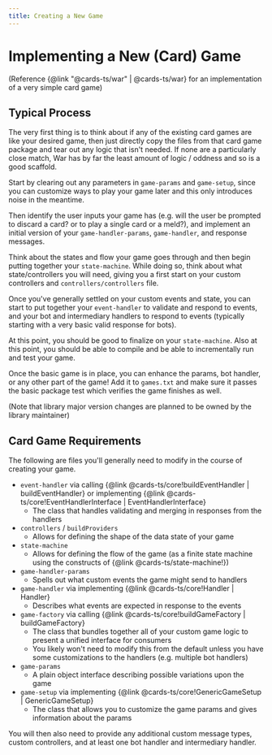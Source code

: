 ```yaml
---
title: Creating a New Game
---
```


# Implementing a New (Card) Game

(Reference {@link "@cards-ts/war" | @cards-ts/war} for an implementation of a very simple card game)

## Typical Process

The very first thing is to think about if any of the existing card games are like your desired game, then just directly copy the files from that card game package and tear out any logic that isn't needed. If none are a particularly close match, War has by far the least amount of logic / oddness and so is a good scaffold.

Start by clearing out any parameters in `game-params` and `game-setup`, since you can customize ways to play your game later and this only introduces noise in the meantime.

Then identify the user inputs your game has (e.g. will the user be prompted to discard a card? or to play a single card or a meld?), and implement an initial version of your `game-handler-params`, `game-handler`, and response messages.

Think about the states and flow your game goes through and then begin putting together your `state-machine`. While doing so, think about what state/controllers you will need, giving you a first start on your custom controllers and `controllers/controllers` file.

Once you've generally settled on your custom events and state, you can start to put together your `event-handler` to validate and respond to events, and your bot and intermediary handlers to respond to events (typically starting with a very basic valid response for bots).

At this point, you should be good to finalize on your `state-machine`. Also at this point, you should be able to compile and be able to incrementally run and test your game.

Once the basic game is in place, you can enhance the params, bot handler, or any other part of the game! Add it to `games.txt` and make sure it passes the basic package test which verifies the game finishes as well.

(Note that library major version changes are planned to be owned by the library maintainer)

## Card Game Requirements

The following are files you'll generally need to modify in the course of creating your game.

- `event-handler` via calling {@link @cards-ts/core!buildEventHandler | buildEventHandler} or implementing {@link @cards-ts/core!EventHandlerInterface | EventHandlerInterface}
  - The class that handles validating and merging in responses from the handlers
- `controllers` / `buildProviders`
  - Allows for defining the shape of the data state of your game
- `state-machine`
  - Allows for defining the flow of the game (as a finite state machine using the constructs of {@link @cards-ts/state-machine!})
- `game-handler-params`
  - Spells out what custom events the game might send to handlers
- `game-handler` via implementing {@link @cards-ts/core!Handler | Handler}
  - Describes what events are expected in response to the events
- `game-factory` via calling {@link @cards-ts/core!buildGameFactory | buildGameFactory}
  - The class that bundles together all of your custom game logic to present a unified interface for consumers
  - You likely won't need to modify this from the default unless you have some customizations to the handlers (e.g. multiple bot handlers)
- `game-params`
  - A plain object interface describing possible variations upon the game
- `game-setup` via implementing {@link @cards-ts/core!GenericGameSetup | GenericGameSetup}
  - The class that allows you to customize the game params and gives information about the params

You will then also need to provide any additional custom message types, custom controllers, and at least one bot handler and intermediary handler.